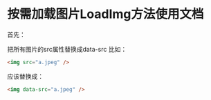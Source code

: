 # 按需加载图片LoadImg方法使用文档
首先：

把所有图片的src属性替换成data-src
比如：
```html
<img src="a.jpeg" />
```
应该替换成：
```html
<img data-src="a.jpeg" />
```



